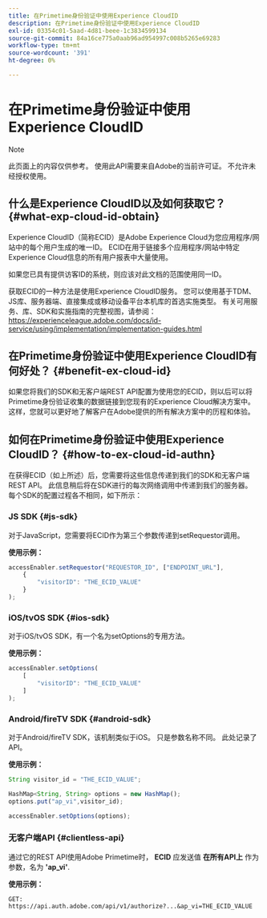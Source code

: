 ```yaml
---
title: 在Primetime身份验证中使用Experience CloudID
description: 在Primetime身份验证中使用Experience CloudID
exl-id: 03354c01-5aad-4d81-beee-1c3834599134
source-git-commit: 84a16ce775a0aab96ad954997c008b5265e69283
workflow-type: tm+mt
source-wordcount: '391'
ht-degree: 0%

---
```


# 在Primetime身份验证中使用Experience CloudID

>[!NOTE]
>
>此页面上的内容仅供参考。 使用此API需要来自Adobe的当前许可证。 不允许未经授权使用。

## 什么是Experience CloudID以及如何获取它？ {#what-exp-cloud-id-obtain}

Experience CloudID（简称ECID）是Adobe Experience Cloud为您应用程序/网站中的每个用户生成的唯一ID。 ECID在用于链接多个应用程序/网站中特定Experience Cloud信息的所有用户报表中大量使用。

如果您已具有提供访客ID的系统，则应该对此文档的范围使用同一ID。

获取ECID的一种方法是使用Experience CloudID服务。 您可以使用基于TDM、JS库、服务器端、直接集成或移动设备平台本机库的首选实施类型。 有关可用服务、库、SDK和实施指南的完整视图，请参阅： <https://experienceleague.adobe.com/docs/id-service/using/implementation/implementation-guides.html>

## 在Primetime身份验证中使用Experience CloudID有何好处？ {#benefit-ex-cloud-id}

如果您将我们的SDK和无客户端REST API配置为使用您的ECID，则以后可以将Primetime身份验证收集的数据链接到您现有的Experience Cloud解决方案中。 这样，您就可以更好地了解客户在Adobe提供的所有解决方案中的历程和体验。

## 如何在Primetime身份验证中使用Experience CloudID？ {#how-to-ex-cloud-id-authn}

在获得ECID（如上所述）后，您需要将这些信息传递到我们的SDK和无客户端REST API。 此信息稍后将在SDK进行的每次网络调用中传递到我们的服务器。 每个SDK的配置过程各不相同，如下所示：

### JS SDK {#js-sdk}

对于JavaScript，您需要将ECID作为第三个参数传递到setRequestor调用。

**使用示例：**

```JavaScript
accessEnabler.setRequestor("REQUESTOR_ID", ["ENDPOINT_URL"],
    {
        "visitorID": "THE_ECID_VALUE"
    }
);
```

### iOS/tvOS SDK {#ios-sdk}

对于iOS/tvOS SDK，有一个名为setOptions的专用方法。

**使用示例：**

```JavaScript
accessEnabler.setOptions(
    [
        "visitorID": "THE_ECID_VALUE"
    ]
);
```

### Android/fireTV SDK {#android-sdk}

对于Android/fireTV SDK，该机制类似于iOS。 只是参数名称不同。 此处记录了API。

**使用示例：**

```JavaScript
String visitor_id = "THE_ECID_VALUE";

HashMap<String, String> options = new HashMap();
options.put("ap_vi",visitor_id);

accessEnabler.setOptions(options);
```

### 无客户端API {#clientless-api}

通过它的REST API使用Adobe Primetime时， **ECID** 应发送值 **在所有API上** 作为参数，名为 **&#39;ap_vi&#39;**.

**使用示例：**

`GET: https://api.auth.adobe.com/api/v1/authorize?...&ap_vi=THE_ECID_VALUE`
